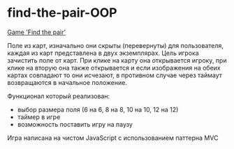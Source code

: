 # find-the-pair-OOP

[Game 'Find the pair'](https://evgenbabenko.github.io/find-the-pair-OOP/ "Game 'Find the Pair'")

Поле из карт, изначально они скрыты (перевернуты) для пользователя, каждая из карт представлена в двух экземплярах. Цель игрока зачистить поле от карт. При клике на карту она открывается игроку, при клике на вторую она также открывается и если изображения на обеих картах совпадают то они исчезают, в противном случае через таймаут возвращаются в начальное положение.

Функционал который реализован:
- выбор размера поля (6 на 6, 8 на 8, 10 на 10, 12 на 12)
- таймер в игре
- возможность поставить игру на паузу

Игра написана на чистом JavaScript с использованием паттерна MVC